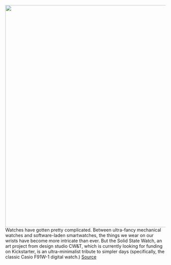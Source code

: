 <img src='https://cdn.vox-cdn.com/uploads/chorus_asset/file/11490453/a-01.0.png' width='700px' /><br/>
Watches have gotten pretty complicated. Between ultra-fancy mechanical watches and software-laden smartwatches, the things we wear on our wrists have become more intricate than ever. But the Solid State Watch, an art project from design studio CW&T, which is currently looking for funding on Kickstarter, is an ultra-minimalist tribute to simpler days (specifically, the classic Casio F91W-1 digital watch.)
<a href='https://www.theverge.com/circuitbreaker/2020/2/25/21152419/cwt-solid-state-watch-time-digital-casio-f91w-1-kickstarter-battery'> Source <a/>